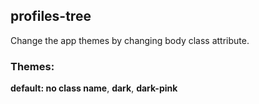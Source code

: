 ## profiles-tree

Change the app themes by changing body class attribute.


### Themes:
**default: no class name**, **dark**, **dark-pink**
